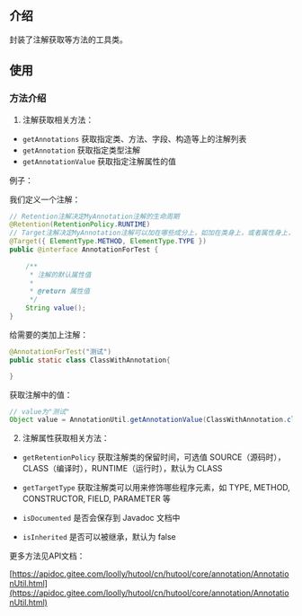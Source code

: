 ## 介绍

封装了注解获取等方法的工具类。

## 使用

### 方法介绍

1. 注解获取相关方法：

- `getAnnotations` 获取指定类、方法、字段、构造等上的注解列表
- `getAnnotation` 获取指定类型注解
- `getAnnotationValue` 获取指定注解属性的值

例子：

我们定义一个注解：

```java
// Retention注解决定MyAnnotation注解的生命周期
@Retention(RetentionPolicy.RUNTIME)
// Target注解决定MyAnnotation注解可以加在哪些成分上，如加在类身上，或者属性身上，或者方法身上等成分
@Target({ ElementType.METHOD, ElementType.TYPE })
public @interface AnnotationForTest {
	
	/**
	 * 注解的默认属性值
	 * 
	 * @return 属性值
	 */
	String value();
}
```

给需要的类加上注解：

```java
@AnnotationForTest("测试")
public static class ClassWithAnnotation{

}
```

获取注解中的值：

```java
// value为"测试"
Object value = AnnotationUtil.getAnnotationValue(ClassWithAnnotation.class, AnnotationForTest.class);
```

2. 注解属性获取相关方法：

- `getRetentionPolicy` 获取注解类的保留时间，可选值 SOURCE（源码时），CLASS（编译时），RUNTIME（运行时），默认为 CLASS

- `getTargetType` 获取注解类可以用来修饰哪些程序元素，如 TYPE, METHOD, CONSTRUCTOR, FIELD, PARAMETER 等

- `isDocumented` 是否会保存到 Javadoc 文档中
- `isInherited` 是否可以被继承，默认为 false

更多方法见API文档：

[https://apidoc.gitee.com/loolly/hutool/cn/hutool/core/annotation/AnnotationUtil.html](https://apidoc.gitee.com/loolly/hutool/cn/hutool/core/annotation/AnnotationUtil.html)

